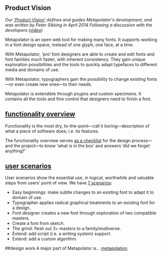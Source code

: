 ## Product Vision

_Our ['Product Vision'](http://www.mmiworks.net/wedo/product.html) defines and guides Metapolator's development, and was written by Peter Sikking in April 2014 Following a discussion with the developers ([video](http://www.youtube.com/watch?v=mJH6fNCv1Fs))_

Metapolator is an open web tool for making many fonts. It supports working in a font design space, instead of one glyph, one face, at a time.

With Metapolator, ‘pro’ font designers are able to create and edit fonts and font families much faster, with inherent consistency. They gain unique exploration possibilities and the tools to quickly adapt typefaces to different media and domains of use.

With Metapolator, typographers gain the possibility to change existing fonts—or even create new ones—to their needs.

Metapolator is extendible through plugins and custom specimens. It contains all the tools and fine control that designers need to finish a font.

## [functionality overview](https://github.com/metapolator/metapolator/wiki/functionality-overview)
Functionality is the most dry, to-the-point—call it boring—description of what a piece of software does; i.e. its features.

The functionality overview serves [as a checklist](https://github.com/metapolator/metapolator/wiki/functionality-overview) for the design process—and the project—to know ’what is in the box’ and answers ‘did we forget anything?’

## [user scenarios](https://github.com/metapolator/metapolator/wiki/user-scenarios)
User scenarios show the essential use, in logical, worthwhile and valuable steps from users’ point of view. We have [7 scenarios](https://github.com/metapolator/metapolator/wiki/user-scenarios):
* Easy beginnings: make subtle changes to an existing font to adapt it to domain of use.
* Typographer applies radical graphical treatments to an existing font for a design.
* Font designer creates a new font through exploration of two compatible masters.
* Create a font from sketch.
* The grind: flesh out 3+ masters to a family/multiverse.
* Extend: add script (i.e. a writing system) support.
* Extend: add a custom algorithm.

##design work
A major part of Metapolator is… [metapolation](https://github.com/metapolator/metapolator/wiki/metapolation).